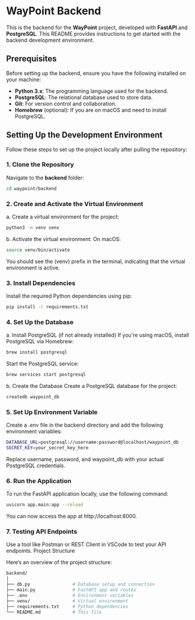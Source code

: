 # WayPoint Backend

This is the backend for the **WayPoint** project, developed with **FastAPI** and **PostgreSQL**. This README provides instructions to get started with the backend development environment.

## Prerequisites

Before setting up the backend, ensure you have the following installed on your machine:

- **Python 3.x**: The programming language used for the backend.
- **PostgreSQL**: The relational database used to store data.
- **Git**: For version control and collaboration.
- **Homebrew** (optional): If you are on macOS and need to install PostgreSQL.

## Setting Up the Development Environment

Follow these steps to set up the project locally after pulling the repository:

### 1. Clone the Repository

Navigate to the **backend** folder:

```bash
cd waypoint/backend
```
### 2. Create and Activate the Virtual Environment
a. Create a virtual environment for the project:

```bash
python3 -m venv venv
```


b. Activate the virtual environment:
On macOS:
```bash
source venv/bin/activate
```
You should see the (venv) prefix in the terminal, indicating that the virtual environment is active.

### 3. Install Dependencies
Install the required Python dependencies using pip:
```bash
pip install -r requirements.txt
```

### 4. Set Up the Database
a. Install PostgreSQL (if not already installed)
If you're using macOS, install PostgreSQL via Homebrew:
```bash
brew install postgresql
```

Start the PostgreSQL service:
```bash
brew services start postgresql
```

b. Create the Database
Create a PostgreSQL database for the project:

```bash
createdb waypoint_db
```
### 5. Set Up Environment Variable
Create a .env file in the backend directory and add the following environment variables:
```bash
DATABASE_URL=postgresql://username:password@localhost/waypoint_db
SECRET_KEY=your_secret_key_here
```
Replace username, password, and waypoint_db with your actual PostgreSQL credentials.
### 6. Run the Application
To run the FastAPI application locally, use the following command:
```bash
uvicorn app.main:app --reload
```
You can now access the app at http://localhost:8000.
### 7. Testing API Endpoints
Use a tool like Postman or REST Client in VSCode to test your API endpoints.
Project Structure

Here’s an overview of the project structure:
```bash
backend/
│
├── db.py                # Database setup and connection
├── main.py              # FastAPI app and routes
├── .env                 # Environment variables
├── venv/                # Virtual environment
├── requirements.txt     # Python dependencies
└── README.md            # This file
```
